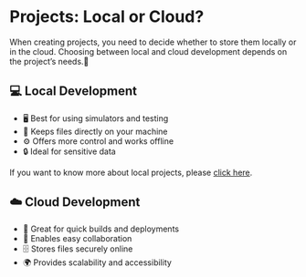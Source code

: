 # Projects: Local or Cloud?

When creating projects, you need to decide whether to store them locally or in the cloud.
Choosing between local and cloud development depends on the project’s needs.🙂

## 💻 Local Development  
- 🖥️ Best for using simulators and testing  
- 💾 Keeps files directly on your machine  
- ⚙️ Offers more control and works offline  
- 🔒 Ideal for sensitive data  

If you want to know more about local projects, please [click here](../../local-app-dev/desktop-version/create-local-proj.md).  


## ☁️ Cloud Development  
- 🚀 Great for quick builds and deployments  
- 🤝 Enables easy collaboration  
- 🗄️ Stores files securely online  
- 🌍 Provides scalability and accessibility  